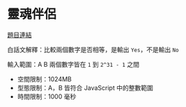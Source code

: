 # 靈魂伴侶

[題目連結](https://oj.lidemy.com/problem/1010?_ga=2.106868682.818454675.1639894764-573245898.1638955087)

白話文解釋：比較兩個數字是否相等，是輸出 `Yes`，不是輸出 `No`

輸入範圍：A B 兩個數字皆在 `1` 到 `2^31 - 1` 之間

- 空間限制：1024MB  
- 型態限制：A，B 皆符合 JavaScript 中的整數範圍  
- 時間限制：1000 毫秒  